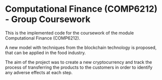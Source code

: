 # Computational Finance (COMP6212) - Group Coursework

This is the implemented code for the coursework of the module Computational Finance (COMP6212).

A new model with techniques from the blockchain technology is proposed, that can be applied in the food industry. 

The aim of the project was to create a new cryptocurrency and track the process of transferring the products to the customers in order to identify any adverse effects at each step.

